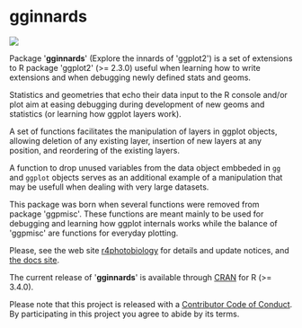 # gginnards #

[![](http://www.r-pkg.org/badges/version/gginnards)](https://cran.r-project.org/package=gginnards) 

Package '**gginnards**' (Explore the innards of 'ggplot2') is a set of
extensions to R package 'ggplot2' (>= 2.3.0) useful when learning how to
write extensions and when debugging newly defined stats and geoms.  

Statistics and geometries that echo their data input to the R console and/or 
plot aim at easing debugging during development of new geoms and statistics 
(or learning how ggplot layers work).

A set of functions facilitates the manipulation of layers in ggplot objects,
allowing deletion of any existing layer, insertion of new layers at any
position, and reordering of the existing layers.

A function to drop unused variables from the data object embbeded in `gg` and
`ggplot` objects serves as an additional example of a manipulation that may
be usefull when dealing with very large datasets.

This package was born when several functions were removed from package 
'ggpmisc'. These functions are meant mainly to be used for debugging and
learning how ggplot internals works while the balance of 'ggpmisc' are 
functions for everyday plotting.

Please, see the web site [r4photobiology](http://www.r4photobiology.info) for
details and update notices, and [the docs
site](http://docs.r4photobiology.info/gginnards).

The current release of '__gginnards__' is available through
[CRAN](https://cran.r-project.org/package=gginnards) for R (>= 3.4.0).

Please note that this project is released with a [Contributor Code of Conduct](CONDUCT.md). By participating in this project you agree to abide by its terms.
